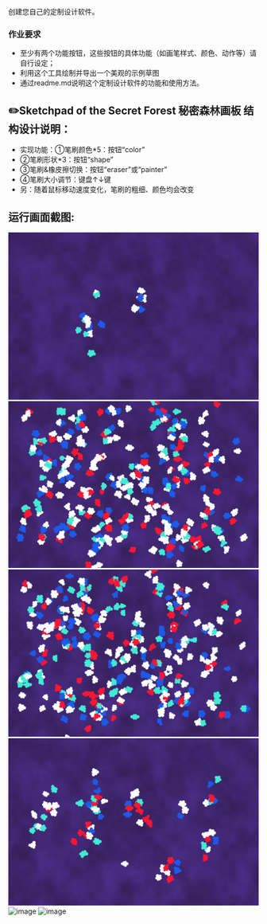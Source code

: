 创建您自己的定制设计软件。

### 作业要求

- 至少有两个功能按钮，这些按钮的具体功能（如画笔样式、颜色、动作等）请自行设定；
- 利用这个工具绘制并导出一个美观的示例草图
- 通过readme.md说明这个定制设计软件的功能和使用方法。

✏️Sketchpad of the Secret Forest 秘密森林画板
结构设计说明：  
-----------------
 - 实现功能：①笔刷颜色*5：按钮“color”  
 - ②笔刷形状*3：按钮“shape”  
 - ③笔刷&橡皮擦切换：按钮“eraser”或“painter”  
 - ④笔刷大小调节：键盘↑↓键
 - 另：随着鼠标移动速度变化，笔刷的粗细、颜色均会改变
  
运行画面截图:  
-----------------
![image](https://github.com/jojojolynn/520432910003-JIANG-YILIN/blob/main/img_readme/5.1.png)
![image](https://github.com/jojojolynn/520432910003-JIANG-YILIN/blob/main/img_readme/5.2.png)
![image](https://github.com/jojojolynn/520432910003-JIANG-YILIN/blob/main/img_readme/5.3.png)
![image](https://github.com/jojojolynn/520432910003-JIANG-YILIN/blob/main/img_readme/5.4.png)
![image](https://github.com/jojojolynn/520432910003-JIANG-YILIN/blob/main/img_readme/5.5.png)
![image](https://github.com/jojojolynn/520432910003-JIANG-YILIN/blob/main/img_readme/5.6.png)
